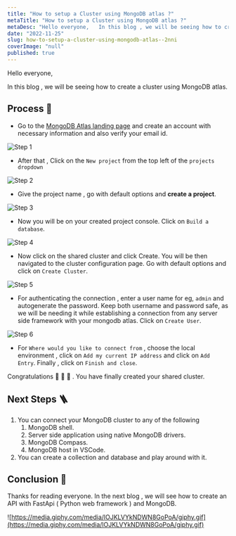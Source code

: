 ```yaml
---
title: "How to setup a Cluster using MongoDB atlas ?"
metaTitle: "How to setup a Cluster using MongoDB atlas ?"
metaDesc: "Hello everyone,   In this blog , we will be seeing how to create a cluster using MongoDB atlas.     ..."
date: "2022-11-25"
slug: how-to-setup-a-cluster-using-mongodb-atlas--2nni
coverImage: "null"
published: true
---
```


Hello everyone, 

In this blog , we will be seeing how to create a cluster using MongoDB atlas. 

## Process 🚀

- Go to the [MongoDB Atlas landing page](https://www.mongodb.com/cloud/atlas/register)  and create an account with necessary information and also verify your email id. 

![Step 1](https://dev-to-uploads.s3.amazonaws.com/uploads/articles/w3nih52uarwfu961lbdn.png)


- After that , Click on the `New project` from the top left of the `projects dropdown`

![Step 2](https://dev-to-uploads.s3.amazonaws.com/uploads/articles/4bemf6xa5iwmp8k2cdtv.png)


- Give the project name , go with default options and **create a project**. 


![Step 3](https://dev-to-uploads.s3.amazonaws.com/uploads/articles/p54p4hev0rvz73wifew4.png)


- Now you will be on your created project console. Click on  `Build a database`.


![Step 4](https://dev-to-uploads.s3.amazonaws.com/uploads/articles/5krg9x0s624rty8towjw.png)


- Now click on the shared cluster and click Create. You will be then navigated to the cluster configuration page. Go with default options and click on `Create Cluster`.


![Step 5](https://dev-to-uploads.s3.amazonaws.com/uploads/articles/xxs2vqgjepli76vdp6l8.png)


- For authenticating the connection , enter a user name for eg, `admin` and autogenerate the password. Keep both username and password safe, as we will be needing it while establishing a connection from any server side framework with your mongodb atlas. Click on `Create User`.

![Step 6](https://dev-to-uploads.s3.amazonaws.com/uploads/articles/txpdb2musomzmck7cxqp.png)

- For `Where would you like to connect from` , choose the local environment , click on `Add my current IP address` and click on `Add Entry`. Finally , click on `Finish and close`. 

Congratulations  🎉 🥳 🥂 . You have finally created your shared cluster. 

## Next Steps 🪜

1. You can connect your MongoDB cluster to any of the following 
    1. MongoDB shell.
    2. Server side application using native MongoDB drivers.
    3. MongoDB Compass.
    4. MongoDB host in VSCode.
2. You can create a collection and database and play around with it. 

## Conclusion 🎉

Thanks for reading everyone. In the next blog , we will see how to create an API with FastApi ( Python web framework ) and MongoDB.

![https://media.giphy.com/media/lOJKLVYkNDWN8GoPoA/giphy.gif](https://media.giphy.com/media/lOJKLVYkNDWN8GoPoA/giphy.gif)
